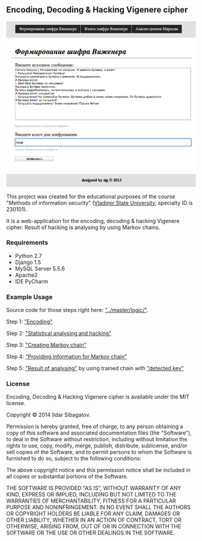 ## Encoding, Decoding & Hacking Vigenere cipher

![Stage 1](https://github.com/siggb/HackingVigenereCipher/blob/master/static/images/img1.png "Stage 1")

This project was created for the educational purposes of the course "Methods of information security" ([Vladimir State University](http://vlsu.ru), specialty ID is 230101).

It is a web-application for the encoding, decoding & hacking Vigenere cipher. Result of hacking is analysing by using Markov chains.

### Requirements

* Python 2.7
* Django 1.5
* MySQL Server 5.5.6
* Apache2
* IDE PyCharm

### Example Usage

Source code for those steps right here: ["../master/logic/"](https://github.com/siggb/HackingVigenereCipher/tree/master/logic).

Step 1: ["Encoding"](https://github.com/siggb/HackingVigenereCipher/blob/master/static/images/img1.png)

Step 2: ["Statistical analysing and hacking"](https://github.com/siggb/HackingVigenereCipher/blob/master/static/images/img2.png)

Step 3: ["Creating Markov chain"](https://github.com/siggb/HackingVigenereCipher/blob/master/static/images/img3.png)

Step 4: ["Providing information for Markov chain"](https://github.com/siggb/HackingVigenereCipher/blob/master/static/images/img4.png)

Step 5: ["Result of analysing"](https://github.com/siggb/HackingVigenereCipher/blob/master/static/images/img5.png) by using trained chain with ["detected key"](https://github.com/siggb/HackingVigenereCipher/blob/master/static/images/img6.png)

### License

Encoding, Decoding & Hacking Vigenere cipher is available under the MIT license.

Copyright © 2014 Ildar Sibagatov.

Permission is hereby granted, free of charge, to any person obtaining a copy of this software and associated documentation files (the "Software"), to deal in the Software without restriction, including without limitation the rights to use, copy, modify, merge, publish, distribute, sublicense, and/or sell copies of the Software, and to permit persons to whom the Software is furnished to do so, subject to the following conditions:

The above copyright notice and this permission notice shall be included in all copies or substantial portions of the Software.

THE SOFTWARE IS PROVIDED "AS IS", WITHOUT WARRANTY OF ANY KIND, EXPRESS OR IMPLIED, INCLUDING BUT NOT LIMITED TO THE WARRANTIES OF MERCHANTABILITY, FITNESS FOR A PARTICULAR PURPOSE AND NONINFRINGEMENT. IN NO EVENT SHALL THE AUTHORS OR COPYRIGHT HOLDERS BE LIABLE FOR ANY CLAIM, DAMAGES OR OTHER LIABILITY, WHETHER IN AN ACTION OF CONTRACT, TORT OR OTHERWISE, ARISING FROM, OUT OF OR IN CONNECTION WITH THE SOFTWARE OR THE USE OR OTHER DEALINGS IN THE SOFTWARE.
